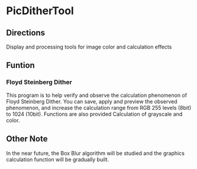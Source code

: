 # PicDitherTool
## Directions
Display and processing tools for image color and calculation effects

## Funtion
### Floyd Steinberg Dither

This program is to help verify and observe the calculation phenomenon of Floyd Steinberg Dither. You can save, apply and preview the observed phenomenon, and increase the calculation range from RGB 255 levels (8bit) to 1024 (10bit). Functions are also provided Calculation of grayscale and color.
## Other Note
In the near future, the Box Blur algorithm will be studied and the graphics calculation function will be gradually built.
